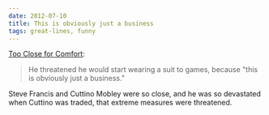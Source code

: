 ```yaml
---
date: 2012-07-10
title: This is obviously just a business
tags: great-lines, funny
---
```


[Too Close for Comfort](https://www.espn.com/espn/magazine/archives/news/story?page=magazine-20051107-article38):

> He threatened he would start wearing a suit to games, because "this is obviously just a business."

Steve Francis and Cuttino Mobley were so close, and he was so devastated when Cuttino was traded, that extreme measures were threatened.